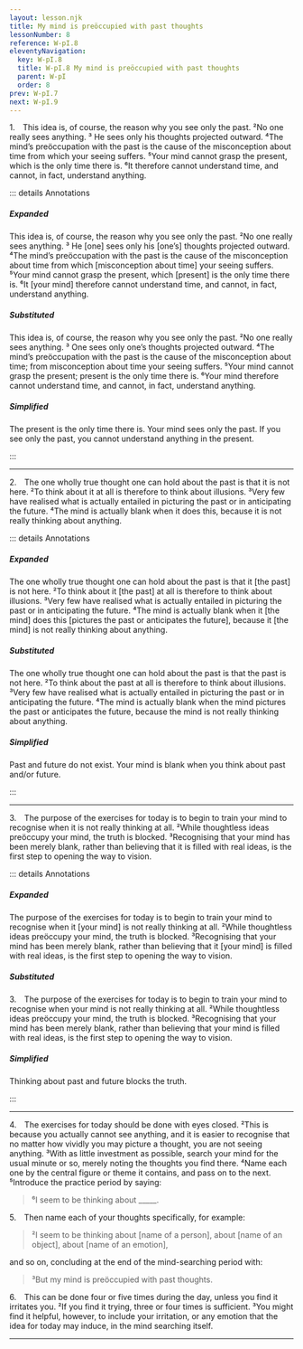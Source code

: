 ```yaml
---
layout: lesson.njk
title: My mind is preöccupied with past thoughts
lessonNumber: 8
reference: W-pI.8
eleventyNavigation:
  key: W-pI.8
  title: W-pI.8 My mind is preöccupied with past thoughts
  parent: W-pI
  order: 8
prev: W-pI.7
next: W-pI.9
---
```


1. This idea is, of course, the reason why you see only the past. 
²No one really sees anything. 
³ He sees only his thoughts projected outward. 
⁴The mind’s preöccupation with the past is the cause of the misconception about time from which your seeing suffers. 
⁵Your mind cannot grasp the present, which is the only time there is. 
⁶It therefore cannot understand time, and cannot, in fact, understand anything.

::: details Annotations

##### Expanded

This idea is, of course, the reason why you see only the past. 
²No one really sees anything. 
³ He [one] sees only his [one’s] thoughts projected outward. 
⁴The mind’s preöccupation with the past is the cause of the misconception about time from which [misconception about time] your seeing suffers. 
⁵Your mind cannot grasp the present, which [present] is the only time there is. 
⁶It [your mind] therefore cannot understand time, and cannot, in fact, understand anything.

##### Substituted

This idea is, of course, the reason why you see only the past. 
²No one really sees anything. 
³ One sees only one’s thoughts projected outward. 
⁴The mind’s preöccupation with the past is the cause of the misconception about time; from misconception about time your seeing suffers. 
⁵Your mind cannot grasp the present; present is the only time there is. 
⁶Your mind therefore cannot understand time, and cannot, in fact, understand anything.

##### Simplified

The present is the only time there is. 
Your mind sees only the past. 
If you see only the past, you cannot understand anything in the present.

:::

---

2. The one wholly true thought one can hold about the past is that it is not here. 
²To think about it at all is therefore to think about illusions. 
³Very few have realised what is actually entailed in picturing the past or in anticipating the future. 
⁴The mind is actually blank when it does this, because it is not really thinking about anything.

::: details Annotations

##### Expanded

The one wholly true thought one can hold about the past is that it [the past] is not here. 
²To think about it [the past] at all is therefore to think about illusions. 
³Very few have realised what is actually entailed in picturing the past or in anticipating the future. 
⁴The mind is actually blank when it [the mind] does this [pictures the past or anticipates the future], because it [the mind] is not really thinking about anything.

##### Substituted

The one wholly true thought one can hold about the past is that the past is not here. 
²To think about the past at all is therefore to think about illusions. 
³Very few have realised what is actually entailed in picturing the past or in anticipating the future. 
⁴The mind is actually blank when the mind pictures the past or anticipates the future, because the mind is not really thinking about anything.

##### Simplified
Past and future do not exist. 
Your mind is blank when you think about past and/or future.

:::

---

3. The purpose of the exercises for today is to begin to train your mind to recognise when it is not really thinking at all. 
²While thoughtless ideas preöccupy your mind, the truth is blocked. 
³Recognising that your mind has been merely blank, rather than believing that it is filled with real ideas, is the first step to opening the way to vision.

::: details Annotations 

##### Expanded
The purpose of the exercises for today is to begin to train your mind to recognise when it [your mind] is not really thinking at all. 
²While thoughtless ideas preöccupy your mind, the truth is blocked. 
³Recognising that your mind has been merely blank, rather than believing that it [your mind] is filled with real ideas, is the first step to opening the way to vision.

##### Substituted

3. The purpose of the exercises for today is to begin to train your mind to recognise when your mind is not really thinking at all. 
²While thoughtless ideas preöccupy your mind, the truth is blocked. 
³Recognising that your mind has been merely blank, rather than believing that your mind is filled with real ideas, is the first step to opening the way to vision.

##### Simplified

Thinking about past and future blocks the truth. 

:::

---

4. The exercises for today should be done with eyes closed. 
²This is because you actually cannot see anything, and it is easier to recognise that no matter how vividly you may picture a thought, you are not seeing anything. 
³With as little investment as possible, search your mind for the usual minute or so, merely noting the thoughts you find there. 
⁴Name each one by the central figure or theme it contains, and pass on to the next. 
⁵Introduce the practice period by saying:

>⁶I seem to be thinking about _____.

5. Then name each of your thoughts specifically, for example:

>²I seem to be thinking about [name of a person], about [name of an object], about [name of an emotion],

and so on, concluding at the end of the mind-searching period with:

>³But my mind is preöccupied with past thoughts.

6. This can be done four or five times during the day, unless you find it irritates you. 
²If you find it trying, three or four times is sufficient. 
³You might find it helpful, however, to include your irritation, or any emotion that the idea for today may induce, in the mind searching itself.

---